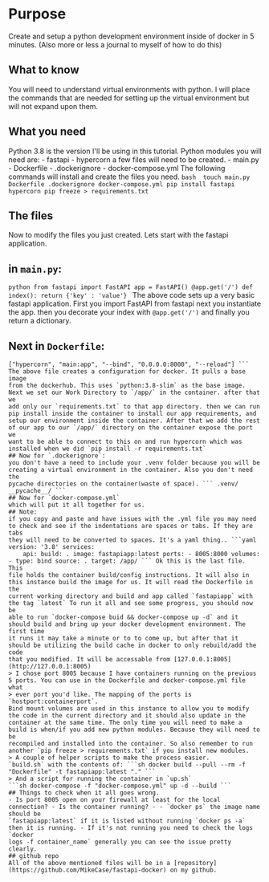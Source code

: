 # Purpose
Create and setup a python development environment inside of docker in 5 minutes. (Also more or less a journal to myself of how to do this)
## What to know
You will need to understand virtual environments with python. I will place the commands that are needed for setting up the virtual environment 
but will not expand upon them.
## What you need
Python 3.8 is the version I'll be using in this tutorial. Python modules you will need are: - fastapi - hypercorn a few files will need to be 
created. - main.py - Dockerfile - .dockerignore - docker-compose.yml The following commands will install and create the files you need. ```bash 
touch main.py Dockerfile .dockerignore docker-compose.yml pip install fastapi hypercorn pip freeze > requirements.txt ```
## The files
Now to modify the files you just created. Lets start with the fastapi application.
## in `main.py`:
```python from fastapi import FastAPI app = FastAPI() @app.get('/') def index(): return {'key' : 'value'} ``` The above code sets up a very 
basic fastapi application. First you import FastAPI from fastapi next you instantiate the app. then you decorate your index with 
`@app.get('/')` and finally you return a dictionary.
## Next in `Dockerfile`:
```docker FROM python:3.8-slim WORKDIR /app/ ADD requirements.txt /app/ RUN pip install -r requirements.txt ADD . /app/ EXPOSE 8005 CMD 
["hypercorn", "main:app", "--bind", "0.0.0.0:8000", "--reload"] ``` The above file creates a configuration for docker. It pulls a base image 
from the dockerhub. This uses `python:3.8-slim` as the base image. Next we set our Work Directory to `/app/` in the container. after that we 
add only our `requirements.txt` to that app directory. then we can run pip install inside the container to install our app requirements, and 
setup our environment inside the container. After that we add the rest of our app to our `/app/` directory on the container expose the port we 
want to be able to connect to this on and run hypercorn which was installed when we did `pip install -r requirements.txt`
## Now for `.dockerignore`:
you don't have a need to include your .venv folder because you will be creating a virtual environment in the container. Also you don't need the 
pycache directories on the container(waste of space). ``` .venv/ __pycache__/ ```
## Now for `docker-compose.yml`
which will put it all together for us.
## Note:
if you copy and paste and have issues with the .yml file you may need to check and see if the indentations are spaces or tabs. If they are tabs 
they will need to be converted to spaces. It's a yaml thing.. ```yaml version: '3.8' services:
    api: build: . image: fastapiapp:latest ports: - 8005:8000 volumes: - type: bind source: . target: /app/ ``` Ok this is the last file. This 
file holds the container build/config instructions. It will also in this instance build the image for us. It will read the Dockerfile in the 
current working directory and build and app called `fastapiapp` with the tag `latest` To run it all and see some progress, you should now be 
able to run `docker-compose buid && docker-compose up -d` and it should build and bring up your docker development environment. The first time 
it runs it may take a minute or to to come up, but after that it should be utilizing the build cache in docker to only rebuild/add the code 
that you modified. It will be accessable from [127.0.0.1:8005](http://127.0.0.1:8005)
> I chose port 8005 because I have containers running on the previous 5 ports. You can use in the Dockerfile and docker-compose.yml file what 
> ever port you'd like. The mapping of the ports is `hostport:containerport`.
Bind mount volumes are used in this instance to allow you to modify the code in the current directory and it should also update in the 
container at the same time. The only time you will need to make a build is when/if you add new python modules. Because they will need to be 
recompiled and installed into the container. So also remember to run another `pip freeze > requirements.txt` if you install new modules.
> A couple of helper scripts to make the process easier.
`build.sh` with the contents of: ```sh docker build --pull --rm -f "Dockerfile" -t fastapiapp:latest "." ```
> And a script for running the container in `up.sh`
```sh docker-compose -f "docker-compose.yml" up -d --build ```
## Things to check when it all goes wrong.
- Is port 8005 open on your firewall at least for the local connection? - Is the container running? - - `docker ps` the image name should be 
`fastapiapp:latest` if it is listed without running `docker ps -a` then it is running. - If it's not running you need to check the logs `docker 
logs -f container_name` generally you can see the issue pretty clearly.
## github repo
All of the above mentioned files will be in a [repository](https://github.com/MikeCase/fastapi-docker) on my github.
